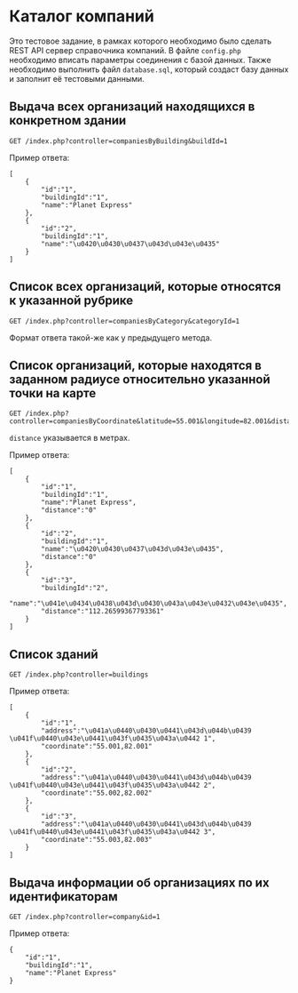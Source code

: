 # Каталог компаний

Это тестовое задание, в рамках которого необходимо было сделать REST API сервер справочника компаний. В файле `config.php` необходимо вписать параметры соединения с базой данных. Также необходимо выполнить файл `database.sql`, который создаст базу данных и заполнит её тестовыми данными.

## Выдача всех организаций находящихся в конкретном здании

    GET /index.php?controller=companiesByBuilding&buildId=1

Пример ответа:

    [
        {
            "id":"1",
            "buildingId":"1",
            "name":"Planet Express"
        },
        {
            "id":"2",
            "buildingId":"1",
            "name":"\u0420\u0430\u0437\u043d\u043e\u0435"
        }
    ]

## Список всех организаций, которые относятся к указанной рубрике

    GET /index.php?controller=companiesByCategory&categoryId=1

Формат ответа такой-же как у предыдущего метода.

## Список организаций, которые находятся в заданном радиусе относительно указанной точки на карте

    GET /index.php?controller=companiesByCoordinate&latitude=55.001&longitude=82.001&distance=200

`distance` указывается в метрах.

Пример ответа:

    [
        {
            "id":"1",
            "buildingId":"1",
            "name":"Planet Express",
            "distance":"0"
        },
        {
            "id":"2",
            "buildingId":"1",
            "name":"\u0420\u0430\u0437\u043d\u043e\u0435",
            "distance":"0"
        },
        {
            "id":"3",
            "buildingId":"2",
            "name":"\u041e\u0434\u0438\u043d\u0430\u043a\u043e\u0432\u043e\u0435",
            "distance":"112.26599367793361"
        }
    ]

## Список зданий

    GET /index.php?controller=buildings

Пример ответа:

    [
        {
            "id":"1",
            "address":"\u041a\u0440\u0430\u0441\u043d\u044b\u0439 \u041f\u0440\u043e\u0441\u043f\u0435\u043a\u0442 1",
            "coordinate":"55.001,82.001"
        },
        {
            "id":"2",
            "address":"\u041a\u0440\u0430\u0441\u043d\u044b\u0439 \u041f\u0440\u043e\u0441\u043f\u0435\u043a\u0442 2",
            "coordinate":"55.002,82.002"
        },
        {
            "id":"3",
            "address":"\u041a\u0440\u0430\u0441\u043d\u044b\u0439 \u041f\u0440\u043e\u0441\u043f\u0435\u043a\u0442 3",
            "coordinate":"55.003,82.003"
        }
    ]

## Выдача информации об организациях по их идентификаторам

    GET /index.php?controller=company&id=1

Пример ответа:

    {
        "id":"1",
        "buildingId":"1",
        "name":"Planet Express"
    }
